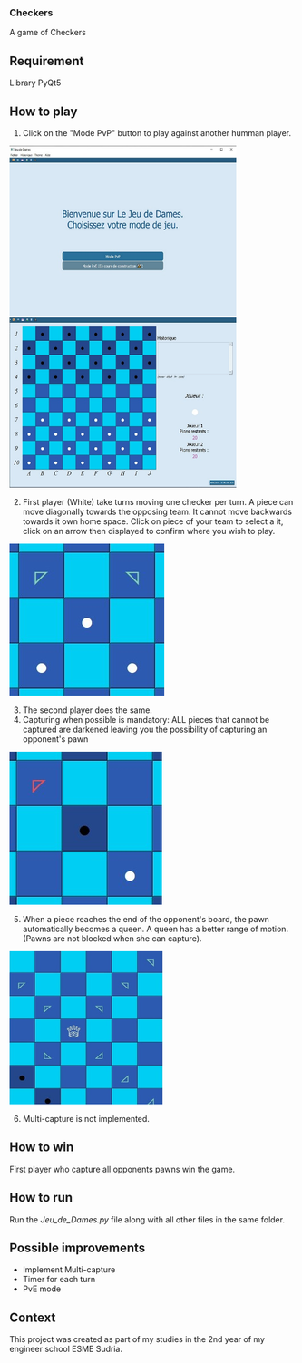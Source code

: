 ### Checkers
A game of Checkers

## Requirement
Library PyQt5

## How to play
1.  Click on the "Mode PvP" button to play against another humman player.

 <img src="img/img1_home_screen.jpg" alt="img1_home_screen" width="400" height="300">  <img src="img/img2_board.jpg" alt="img2_board" width="400" height="300">

2.  First player (White) take turns moving one checker per turn. A piece can move diagonally towards the opposing team. It cannot move backwards towards it own home space. Click on piece of your team to select a it, click on an arrow then displayed to confirm where you wish to play.

![img3_pawn_move](/img/img3_pawn_move.jpg)

3. The second player does the same.
4. Capturing when possible is mandatory: ALL pieces that cannot be captured are darkened leaving you the possibility of capturing an opponent's pawn

![img4_capture](/img/img4_capture.jpg)

5. When a piece reaches the end of the opponent's board, the pawn automatically becomes a queen. A queen has a better range of motion. (Pawns are not blocked when she can capture).

<img src="img/img5_queen_move.jpg" alt="img5_queen_move" width="270" height="270">

6.  Multi-capture is not implemented.

## How to win
First player who capture all opponents pawns win the game.

## How to run
Run the *Jeu_de_Dames.py* file along with all other files in the same folder.

## Possible improvements
- Implement Multi-capture
- Timer for each turn
- PvE mode


## Context
This project was created as part of my studies in the 2nd year of my engineer school ESME Sudria.

